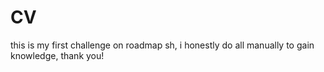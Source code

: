 # CV
this is my first challenge on roadmap sh, i honestly do all manually to gain knowledge, thank you!
